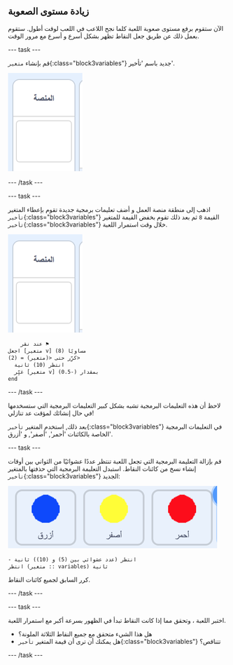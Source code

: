 ## زيادة مستوى الصعوبة

الآن ستقوم برفع مستوى صعوبة اللعبة كلما نجح اللاعب في اللعب لوقت أطول. ستقوم بعمل ذلك عن طريق جعل النقاط تظهر بشكل أسرع و أسرع مع مرور الوقت.

--- task ---

قم بإنشاء `متغير`{:class="block3variables"} جديد  باسم 'تأخير'.

![كائن منصة العمل](images/stage-sprite.png)

--- /task ---

--- task ---

اذهب إلى منطقة منصة العمل و أضف تعليمات برمجية جديدة تقوم بإعطاء المتغير `تأخير`{:class="block3variables"} القيمة `8` ثم بعد ذلك تقوم بخفض القيمة للمتغير `تأخير`{:class="block3variables"} خلال وقت استمرار اللعبة.

![كائن منصة العمل](images/stage-sprite.png)

```blocks3
    عند نقر ⚑
اجعل [متغير v] مساويًا (8)
كرِّر حتى <(متغير) = (2)> 
  انتظر (10) ثانية
  غيِّر [متغير v] بمقدار (-0.5)
end
```

--- /task ---

لاحظ أن هذه التعليمات البرمجية تشبه بشكل كبير التعليمات البرمجية التي ستسخدمها في حال إنشائك لمؤقت عد تنازلي!

بعد ذلك, استخدم المتغير `تأخير`{:class="block3variables"} في التعليمات البرمجية الخاصة بالكائنات 'أحمر', 'أصفر', و 'أزرق'.

--- task ---

قم بإزالة التعليمة البرمجية التي تجعل اللعبة تنتظر عددًا عشوائيًا من الثواني بين أوقات إنشاء نسخ من كائنات النقاط. استبدل التعليمة البرمجية التي حذفتها بالمتغير `تأخير`{:class="block3variables"} الجديد:

![لقطة الشاشة](images/all-dots.png)

```blocks3
- انتظر (عدد عشوائي بين (5) و (10)) ثانية
انتظر (متغير :: variables) ثانية
```

كرر السابق لجميع كائنات النقاط.

--- /task ---

--- task ---

اختبر اللعبة ، وتحقق مما إذا كانت النقاط تبدأ في الظهور بسرعة أكبر مع استمرار اللعبة.

+ هل هذا الشيء متحقق مع جميع النقاط الثلاثة الملونة؟
+ هل يمكنك أن ترى أن قيمة المتغير `تأخير`{:class="block3variables"} تتناقص؟

--- /task ---